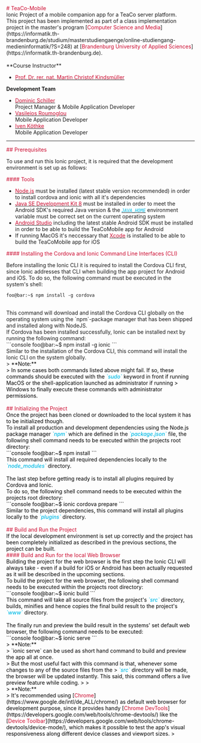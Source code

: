 <style type="text/css">
	.black {
		color: rgba(0, 0, 0, 255);
	}
	.red {
		color: #cc0a2f;
	}
	
.blue {
	color: #00bae5;
	font-weight: 500;
	font-style: italic;
}
</style>

<section class="red">
# TeaCo-Mobile
</section>
Ionic Project of a mobile companion app for a TeaCo server platform. <br />
This project has been implemented as part of a class implementation project in the master's program [<span class="red">Computer Science and Media</span>](https://informatik.th-brandenburg.de/studium/masterstudiengaenge/online-studiengang-medieninformatik/?S=248) at [<span class="red">Brandenburg University of Applied Sciences</span>](https://informatik.th-brandenburg.de).
<br />
<br />
**Course Instructor**

* [<span class="red">Prof. Dr. rer. nat. Martin Christof Kindsmüller</span>](mailto:martin.christof.kindsmueller@th-brandenburg.de)

**Development Team**

* [<span class="red">Dominic Schiller</span>](mailto:dominic.schiller@th-brandenburg.de)<br />
Project Manager & Mobile Application Developer
* [<span class="red">Vasileios Roumoglou</span>](mailto:vasileios.roumoglou@th-brandenburg.de) <br />
Mobile Application Developer
* [<span class="red">Iven Köthke</span>](mailto:koethke@th-brandenburg.de) <br />
Mobile Application Developer

----

<section class="red">
## Prerequisites
</section>

To use and run this Ionic project, it is required that the development environment is set up as follows:

<section class="red">
#### Tools
</section>

* [<span class="red">Node.js</span>](https://nodejs.org/en/) must be installed (latest stable version recommended) in order to install cordova and ionic with all it's dependencies
* [<span class="red">Java SE Development Kit 8</span>](https://www.oracle.com/technetwork/java/javase/downloads/jdk8-downloads-2133151.html) 
must be installed in order to meet the Android SDK's required Java version & the [<span class="blue">`JAVA_HOME`</span>](https://docs.oracle.com/cd/E19182-01/820-7851/inst_cli_jdk_javahome_t/) 
environment variable must be correct set on the current operating system
* [<span class="red">Android Studio</span>](https://developer.android.com/studio/) including the latest stable Android SDK must be installed in order to be able to build the TeaCoMobile app for Android
* If running MacOS it's neccessary that [<span class="red">Xcode</span>](https://developer.apple.com/xcode/) 
is installed to be able to build the TeaCoMobile app for iOS

<section class="red">
#### Installing the Cordova and Ionic Command Line Interfaces (CLI)
</section>

Before installing the Ionic CLI it is required to install the Cordova CLI first, since Ionic addresses that CLI when building the app project for Android and iOS.
To do so, the following command must be executed in the system's shell:
<br />
```console
foo@bar:~$ npm install -g cordova
```
<br />
 This command will download and install the Cordova CLI globally on the operating system using the `npm`-package manager that has been shipped and installed along with NodeJS.
 <br />
 If Cordova has been installed successfully, Ionic can be installed next by running the following command:
 <br />
 ```console
 foo@bar:~$ npm install -g ionic
 ```
 <br />
 Similar to the installation of the Cordova CLI, this command will install the Ionic CLI on the system globally.
 <br />
 > <span class="black">**Note:** <br />
 > In some cases both commands listed above might fail. If so, these commands should be executed with the <span class="blue">`sudo`</span> keyword in front if running MacOS or the shell-application launched as administrator if running 
 > Windows to finally execute these commands with administrator permissions.
 </section>
 <br />
 <br />
 
<section class="red">
## Initializing the Project
</section>
Once the project has been cloned or downloaded to the local system it has to be initialized though.
<br />
To install all production and development dependencies using the Node.js package manager <span class="blue">`npm`</span> which are defined in the <span class="blue">`package.json`</span> file, the following
shell command needs to be executed within the projects root directory:
<br />
```console
 foo@bar:~$ npm install
 ```
 <br />
 This command will install all required dependencies locally to the <span class="blue">`node_modules`</span> directory.
 <br />
 <br />
 The last step before getting ready is to install all plugins required by Cordova and Ionic.<br />
 To do so, the following shell command needs to be executed within the projects root directory:
 <br />
 ```console
foo@bar:~$ ionic cordova prepare
 ```
 <br />
 Similar to the project dependencies, this command will install all plugins locally to the <span class="blue">`plugins`</span> directory.
 <br />
 <br />
 <section class="red">
## Build and Run the Project
</section>
If the local development environment is set up correctly and the project has been completely initialized as described in the previous sections,
the project can be built.
<br />
<section class="red">
#### Build and Run for the local Web Browser
</section>
Building the project for the web browser is the first step the Ionic CLI will always take -  even if a build for iOS or Android has been actually requested as it will be described in the upcoming sections.
<br />
To build the project for the web browser, the following shell command needs to be executed within the projects root directory:
<br />
 ```console
 foo@bar:~$ ionic build
 ```
 <br />
 This command will take all source files from the project's <span class="blue">`src`</span> directory, builds, minifies and hence copies the final build result to the
 project's <span class="blue">`www`</span> directory.
 <br />
 <br />
 The finally run and preview the build result in the systems' set default web browser, the following command needs to be executed: 
 <br />
  ```console
 foo@bar:~$ ionic serve
 ```
 <br />
  > <span class="black">**Note:** <br />
 > `ionic serve` can be used as short hand command to build and preview the app all at once.<br />
 > But the most useful fact with this command is that, whenever some changes to any of the source files from the  
 > <span class="blue">`src`</span> directory will be made, the browser will be updated instantly. This said, this command offers a live preview feature while coding.
 > </section>
 > 
 <br />
  > <span class="black">**Note:** <br />
 > It's recommended using [<span class="red">Chrome</span>](https://www.google.de/intl/de_ALL/chrome/) as default web browser for development purpose, since it provides handy [<span class="red">Chrome DevTools</span>](https://developers.google.com/web/tools/chrome-devtools/) like the [<span class="red">Device Toolbar</span>](https://developers.google.com/web/tools/chrome-devtools/device-mode/), which makes it possible to test the app's visual responsiveness along different device classes and viewport sizes.
 > </section>
